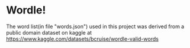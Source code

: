 # Wordle!
The word list(in file "words.json") used in this project was derived from a public domain dataset on kaggle at https://www.kaggle.com/datasets/bcruise/wordle-valid-words
